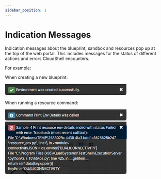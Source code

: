 ```yaml
---
sidebar_position: 1
---
```


# Indication Messages

Indication messages about the blueprint, sandbox and resources pop up at the top of the web portal. This includes messages for the status of different actions and errors CloudShell encounters.

For example:

When creating a new blueprint:

![](/Images/CloudShell-Portal/Lab-Management/Reservations/IndicationMessage1.png)

When running a resource command:

![](/Images/CloudShell-Portal/Lab-Management/Reservations/IndicationMessage2.png)

